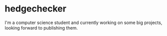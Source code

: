 # hedgechecker
I'm a computer science student and currently working on some big projects, looking forward to publishing them.
